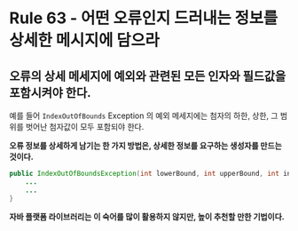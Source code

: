 # Rule 63 - 어떤 오류인지 드러내는 정보를 상세한 메시지에 담으라

## 오류의 상세 메세지에 예외와 관련된 모든 인자와 필드값을 포함시켜야 한다.

예를 들어 `IndexOutOfBounds` Exception 의 예외 메세지에는 첨자의 하한, 상한, 그 범위를 벗어난 첨자값이 모두 포함되야 한다.
 
**오류 정보를 상세하게 남기는 한 가지 방법은, 상세한 정보를 요구하는 생성자를 만드는 것이다.**

```java
public IndexOutOfBoundsException(int lowerBound, int upperBound, int index) {
    ...
    ...
}
```

**자바 플랫폼 라이브러리는 이 숙어를 많이 활용하지 않지만, 높이 추천할 만한 기법이다.**